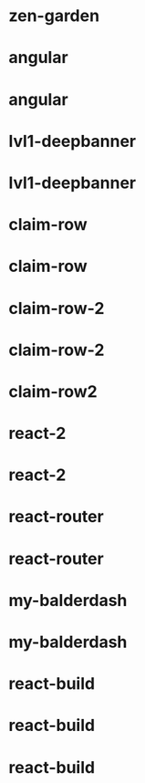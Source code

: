 # zen-garden
# angular
# angular
# lvl1-deepbanner
# lvl1-deepbanner
# claim-row
# claim-row
# claim-row-2
# claim-row-2
# claim-row2
# react-2
# react-2
# react-router
# react-router
# my-balderdash
# my-balderdash
# react-build
# react-build
# react-build
